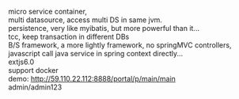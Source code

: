 micro service container,
<br>
multi datasource, access multi DS in same jvm.
<br>
persistence, very like myibatis, but more powerful than it...
<br>
tcc, keep transaction in different DBs
<br>
B/S framework, a more lightly framework, no springMVC controllers, javascript call java service in spring context directly...
<br>
extjs6.0
<br>
support docker
<br>
demo:
http://59.110.22.112:8888/portal/p/main/main
<br>
admin/admin123
